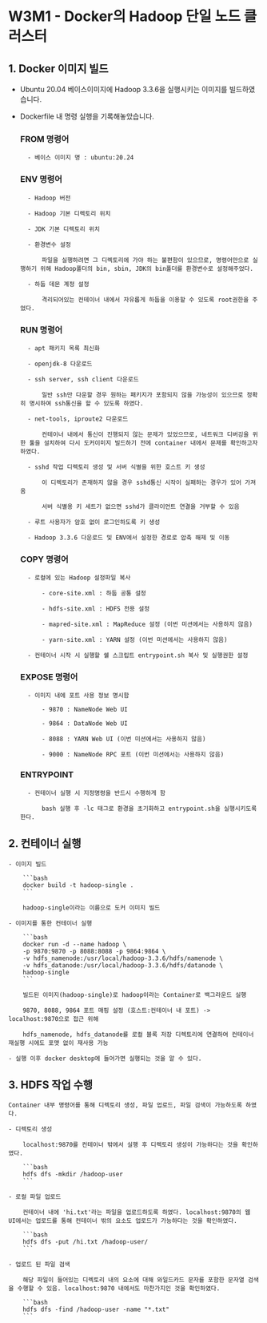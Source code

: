 # W3M1 - Docker의 Hadoop 단일 노드 클러스터

## 1. Docker 이미지 빌드

- Ubuntu 20.04 베이스이미지에 Hadoop 3.3.6을 실행시키는 이미지를 빌드하였습니다.
 
- Dockerfile 내 명령 실행을 기록해놓았습니다.

    ### FROM 명령어

        - 베이스 이미지 명 : ubuntu:20.24

    ### ENV 명령어

        - Hadoop 버전

        - Hadoop 기본 디렉토리 위치

        - JDK 기본 디렉토리 위치
        
        - 환경변수 설정

            파일을 실행하려면 그 디렉토리에 가야 하는 불편함이 있으므로, 명령어만으로 실행하기 위해 Hadoop폴더의 bin, sbin, JDK의 bin폴더를 환경변수로 설정해주었다.

        - 하둡 데몬 계정 설정

            격리되어있는 컨테이너 내에서 자유롭게 하둡을 이용할 수 있도록 root권한을 주었다.

    ### RUN 명령어

        - apt 패키지 목록 최신화

        - openjdk-8 다운로드

        - ssh server, ssh client 다운로드

            일반 ssh만 다운할 경우 원하는 패키지가 포함되지 않을 가능성이 있으므로 정확히 명시하여 ssh통신을 할 수 있도록 하였다.

        - net-tools, iproute2 다운로드

            컨테이너 내에서 통신이 진행되지 않는 문제가 있었으므로, 네트워크 디버깅을 위한 툴을 설치하여 다시 도커이미지 빌드하기 전에 container 내에서 문제를 확인하고자 하였다.

        - sshd 작업 디렉토리 생성 및 서버 식별을 위한 호스트 키 생성
            
            이 디렉토리가 존재하지 않을 경우 sshd통신 시작이 실패하는 경우가 있어 가져옴
        
            서버 식별용 키 세트가 없으면 sshd가 클라이언트 연결을 거부할 수 있음

        - 루트 사용자가 암호 없이 로그인하도록 키 생성

        - Hadoop 3.3.6 다운로드 및 ENV에서 설정한 경로로 압축 해제 및 이동

    ### COPY 명령어

        - 로컬에 있는 Hadoop 설정파일 복사

            - core-site.xml : 하둡 공통 설정

            - hdfs-site.xml : HDFS 전용 설정

            - mapred-site.xml : MapReduce 설정 (이번 미션에서는 사용하지 않음)

            - yarn-site.xml : YARN 설정 (이번 미션에서는 사용하지 않음)

        - 컨테이너 시작 시 실행할 쉘 스크립트 entrypoint.sh 복사 및 실행권한 설정

    ### EXPOSE 명령어

        - 이미지 내에 포트 사용 정보 명시함

            - 9870 : NameNode Web UI

            - 9864 : DataNode Web UI

            - 8088 : YARN Web UI (이번 미션에서는 사용하지 않음)

            - 9000 : NameNode RPC 포트 (이번 미션에서는 사용하지 않음)

    ### ENTRYPOINT

        - 컨테이너 실행 시 지정명령을 반드시 수행하게 함

            bash 실행 후 -lc 태그로 환경을 초기화하고 entrypoint.sh을 실행시키도록 한다.
    

## 2. 컨테이너 실행

    - 이미지 빌드

        ```bash
        docker build -t hadoop-single .
        ```

        hadoop-single이라는 이름으로 도커 이미지 빌드

    - 이미지를 통한 컨테이너 실행

        ```bash
        docker run -d --name hadoop \
        -p 9870:9870 -p 8088:8088 -p 9864:9864 \
        -v hdfs_namenode:/usr/local/hadoop-3.3.6/hdfs/namenode \
        -v hdfs_datanode:/usr/local/hadoop-3.3.6/hdfs/datanode \
        hadoop-single
        ```

        빌드된 이미지(hadoop-single)로 hadoop이라는 Container로 백그라운드 실행

        9870, 8088, 9864 포트 매핑 설정 (호스트:컨테이너 내 포트) -> localhost:9870으로 접근 위해

        hdfs_namenode, hdfs_datanode를 로컬 블록 저장 디렉토리에 연결하여 컨테이너 재실행 시에도 포맷 없이 재사용 가능

    - 실행 이후 docker desktop에 들어가면 실행되는 것을 알 수 있다.

## 3. HDFS 작업 수행

    Container 내부 명령어를 통해 디렉토리 생성, 파일 업로드, 파일 검색이 가능하도록 하였다.

    - 디렉토리 생성

        localhost:9870를 컨테이너 밖에서 실행 후 디렉토리 생성이 가능하다는 것을 확인하였다.

        ```bash
        hdfs dfs -mkdir /hadoop-user
        ```

    - 로컬 파일 업로드

        컨테이너 내에 'hi.txt'라는 파일을 업로드하도록 하였다. localhost:9870의 웹 UI에서는 업로드를 통해 컨테이너 밖의 요소도 업로드가 가능하다는 것을 확인하였다.

        ```bash
        hdfs dfs -put /hi.txt /hadoop-user/
        ```

    - 업로드 된 파일 검색

        해당 파일이 들어있는 디렉토리 내의 요소에 대해 와일드카드 문자를 포함한 문자열 검색을 수행할 수 있음. localhost:9870 내에서도 마찬가지인 것을 확인하였다.

        ```bash
        hdfs dfs -find /hadoop-user -name "*.txt"
        ```